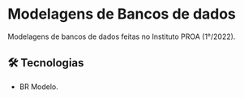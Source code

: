 # Modelagens de Bancos de dados

Modelagens de bancos de dados feitas no Instituto PROA (1°/2022).

## 🛠️ Tecnologias

* BR Modelo.

